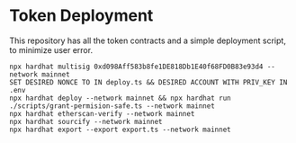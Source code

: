 # Token Deployment

This repository has all the token contracts and a simple deployment script, to minimize user error.

```shell
npx hardhat multisig 0xd098Aff583b8fe1DE818Db1E40f68FD0B83e93d4 --network mainnet
SET DESIRED NONCE TO IN deploy.ts && DESIRED ACCOUNT WITH PRIV_KEY IN .env
npx hardhat deploy --network mainnet && npx hardhat run ./scripts/grant-permision-safe.ts --network mainnet
npx hardhat etherscan-verify --network mainnet
npx hardhat sourcify --network mainnet
npx hardhat export --export export.ts --network mainnet
```
